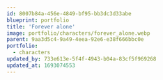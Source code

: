 ```yaml
---
id: 8007b84a-456e-4849-bf95-bb3dc3d33abe
blueprint: portfolio
title: 'Forever alone'
image: portfolio/characters/forever_alone.webp
parent: 9aa3d5c4-9a49-4eea-92e6-e38f666bbc0e
portfolio:
  - characters
updated_by: 733e613e-5f4f-4943-b04a-83cf5f969268
updated_at: 1693074553
---
```

